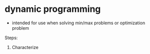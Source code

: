 # dynamic programming

- intended for use when solving min/max problems or optimization problem

Steps: 
1. Characterize
